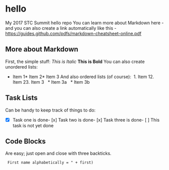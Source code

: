 # hello
My 2017 STC Summit hello repo
You can learn more about Markdown here - and you can also create a link automatically like this - https://guides.github.com/pdfs/markdown-cheatsheet-online.pdf 
## More about Markdown
First, the simple stuff: *This is Italic* **This is Bold**
You can also create unordered lists:
* Item 1* Item 2* Item 3
And also ordered lists (of course):  1. Item 12. Item 23. Item 3   * Item 3a   * Item 3b
## Task Lists
Can be handy to keep track of things to do:
- [x] Task one is done- [x] Task two is done- [x] Task three is done- [ ] This task is not yet done
## Code Blocks
Are easy; just open and close with three backticks.
```javascriptvar first    var name    first = name = prompt("Enter new name, or OK to end")    while (name != "" && name != null) {     if (name < first)  first = name     name = prompt("Enter new name, or OK to end")    }    document.write("
 First name alphabetically = " + first)
